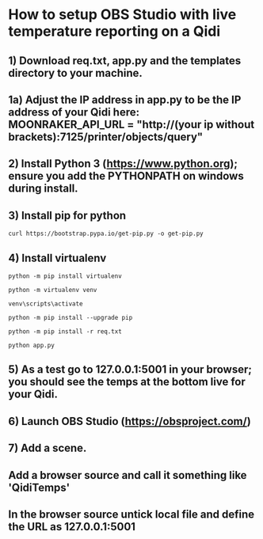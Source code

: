 # How to setup OBS Studio with live temperature reporting on a Qidi

## 1) Download req.txt, app.py and the templates directory to your machine.

## 1a) Adjust the IP address in app.py to be the IP address of your Qidi here: MOONRAKER_API_URL = "http://(your ip without brackets):7125/printer/objects/query"

## 2) Install Python 3 (https://www.python.org); ensure you add the PYTHONPATH on windows during install.

## 3) Install pip for python

```curl https://bootstrap.pypa.io/get-pip.py -o get-pip.py```

## 4) Install virtualenv

```python -m pip install virtualenv```

```python -m virtualenv venv```

```venv\scripts\activate```

```python -m pip install --upgrade pip```

```python -m pip install -r req.txt```

```python app.py```

## 5) As a test go to 127.0.0.1:5001 in your browser; you should see the temps at the bottom live for your Qidi.

## 6) Launch OBS Studio (https://obsproject.com/)

## 7) Add a scene.

## Add a browser source and call it something like 'QidiTemps'

## In the browser source untick local file and define the URL as 127.0.0.1:5001
